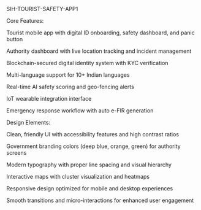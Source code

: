 SIH-TOURIST-SAFETY-APP1

Core Features:

Tourist mobile app with digital ID onboarding, safety dashboard, and panic button

Authority dashboard with live location tracking and incident management

Blockchain-secured digital identity system with KYC verification

Multi-language support for 10+ Indian languages

Real-time AI safety scoring and geo-fencing alerts

IoT wearable integration interface

Emergency response workflow with auto e-FIR generation

Design Elements:

Clean, friendly UI with accessibility features and high contrast ratios

Government branding colors (deep blue, orange, green) for authority screens

Modern typography with proper line spacing and visual hierarchy

Interactive maps with cluster visualization and heatmaps

Responsive design optimized for mobile and desktop experiences

Smooth transitions and micro-interactions for enhanced user engagement

